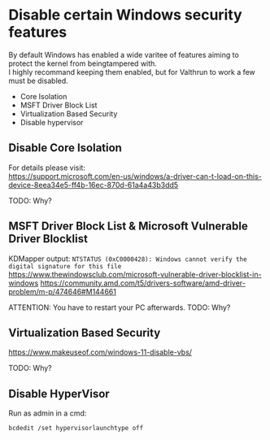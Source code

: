 # Disable certain Windows security features
By default Windows has enabled a wide varitee of features aiming to protect the kernel from beingtampered with.  
I highly recommand keeping them enabled, but for Valthrun to work a few must be disabled.  
- Core Isolation
- MSFT Driver Block List
- Virtualization Based Security
- Disable hypervisor

## Disable Core Isolation
For details please visit:  
https://support.microsoft.com/en-us/windows/a-driver-can-t-load-on-this-device-8eea34e5-ff4b-16ec-870d-61a4a43b3dd5
  
TODO: Why?

## MSFT Driver Block List & Microsoft Vulnerable Driver Blocklist
KDMapper output: `NTSTATUS (0xC0000428): Windows cannot verify the digital signature for this file`
https://www.thewindowsclub.com/microsoft-vulnerable-driver-blocklist-in-windows
https://community.amd.com/t5/drivers-software/amd-driver-problem/m-p/474646#M144661

ATTENTION: You have to restart your PC afterwards.
TODO: Why?

## Virtualization Based Security
https://www.makeuseof.com/windows-11-disable-vbs/

TODO: Why?

## Disable HyperVisor
Run as admin in a cmd:
```
bcdedit /set hypervisorlaunchtype off
```
